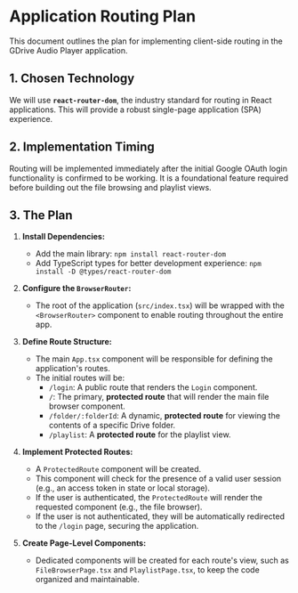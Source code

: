 # Application Routing Plan

This document outlines the plan for implementing client-side routing in the GDrive Audio Player application.

## 1. Chosen Technology

We will use **`react-router-dom`**, the industry standard for routing in React applications. This will provide a robust single-page application (SPA) experience.

## 2. Implementation Timing

Routing will be implemented immediately after the initial Google OAuth login functionality is confirmed to be working. It is a foundational feature required before building out the file browsing and playlist views.

## 3. The Plan

1.  **Install Dependencies:**
    *   Add the main library: `npm install react-router-dom`
    *   Add TypeScript types for better development experience: `npm install -D @types/react-router-dom`

2.  **Configure the `BrowserRouter`:**
    *   The root of the application (`src/index.tsx`) will be wrapped with the `<BrowserRouter>` component to enable routing throughout the entire app.

3.  **Define Route Structure:**
    *   The main `App.tsx` component will be responsible for defining the application's routes.
    *   The initial routes will be:
        *   `/login`: A public route that renders the `Login` component.
        *   `/`: The primary, **protected route** that will render the main file browser component.
        *   `/folder/:folderId`: A dynamic, **protected route** for viewing the contents of a specific Drive folder.
        *   `/playlist`: A **protected route** for the playlist view.

4.  **Implement Protected Routes:**
    *   A `ProtectedRoute` component will be created.
    *   This component will check for the presence of a valid user session (e.g., an access token in state or local storage).
    *   If the user is authenticated, the `ProtectedRoute` will render the requested component (e.g., the file browser).
    *   If the user is not authenticated, they will be automatically redirected to the `/login` page, securing the application.

5.  **Create Page-Level Components:**
    *   Dedicated components will be created for each route's view, such as `FileBrowserPage.tsx` and `PlaylistPage.tsx`, to keep the code organized and maintainable.
